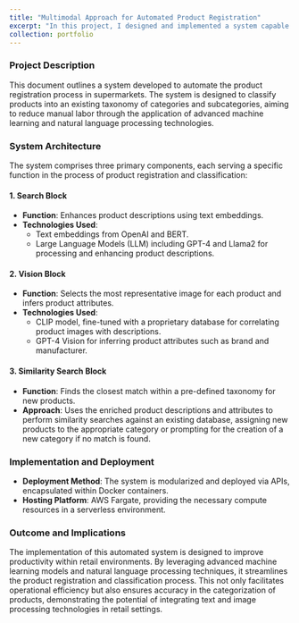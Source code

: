 ```yaml
---
title: "Multimodal Approach for Automated Product Registration"
excerpt: "In this project, I designed and implemented a system capable of autonomously categorizing supermarket products within a structured and meaningful taxonomy, relying solely on their textual descriptions.<br/><img src='/athosmoraes/images/portfolio/product_registration.webp'>"
collection: portfolio
---
```


### Project Description

This document outlines a system developed to automate the product registration process in supermarkets. The system is designed to classify products into an existing taxonomy of categories and subcategories, aiming to reduce manual labor through the application of advanced machine learning and natural language processing technologies.

### System Architecture

The system comprises three primary components, each serving a specific function in the process of product registration and classification:

#### 1. Search Block

- **Function**: Enhances product descriptions using text embeddings.
- **Technologies Used**: 
  - Text embeddings from OpenAI and BERT.
  - Large Language Models (LLM) including GPT-4 and Llama2 for processing and enhancing product descriptions.

#### 2. Vision Block

- **Function**: Selects the most representative image for each product and infers product attributes.
- **Technologies Used**:
  - CLIP model, fine-tuned with a proprietary database for correlating product images with descriptions.
  - GPT-4 Vision for inferring product attributes such as brand and manufacturer.

#### 3. Similarity Search Block

- **Function**: Finds the closest match within a pre-defined taxonomy for new products.
- **Approach**: Uses the enriched product descriptions and attributes to perform similarity searches against an existing database, assigning new products to the appropriate category or prompting for the creation of a new category if no match is found.

### Implementation and Deployment

- **Deployment Method**: The system is modularized and deployed via APIs, encapsulated within Docker containers.
- **Hosting Platform**: AWS Fargate, providing the necessary compute resources in a serverless environment.

### Outcome and Implications

The implementation of this automated system is designed to improve productivity within retail environments. By leveraging advanced machine learning models and natural language processing techniques, it streamlines the product registration and classification process. This not only facilitates operational efficiency but also ensures accuracy in the categorization of products, demonstrating the potential of integrating text and image processing technologies in retail settings.
